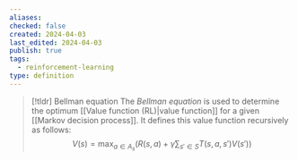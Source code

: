 ```yaml
---
aliases: 
checked: false
created: 2024-04-03
last_edited: 2024-04-03
publish: true
tags:
  - reinforcement-learning
type: definition
---
```

>[!tldr] Bellman equation
>The *Bellman equation* is used to determine the optimum [[Value function (RL)|value function]] for a given [[Markov decision process]]. It defines this value function recursively as follows:
>$$
>V(s) = \max_{a \in A_s} \left ( R(s,a) + \gamma \sum_{s' \in S} T(s,a,s') V(s') \right )
>$$

